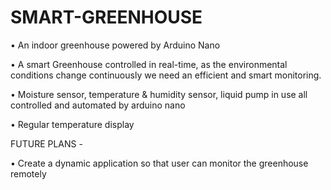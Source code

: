 # SMART-GREENHOUSE

• An indoor greenhouse powered by Arduino Nano

• A smart Greenhouse controlled in real-time, as the environmental conditions change continuously we need an efficient and smart monitoring.

• Moisture sensor, temperature & humidity sensor, liquid pump in use all controlled and automated by arduino nano

• Regular temperature display 


FUTURE PLANS - 

• Create a dynamic application so that user can monitor the greenhouse remotely
